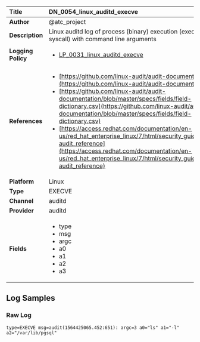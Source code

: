 | Title              | DN_0054_linux_auditd_execve       |
|:-------------------|:------------------|
| **Author**         | @atc_project        |
| **Description**    | Linux auditd log of process (binary) execution (execeve syscall) with command line arguments |
| **Logging Policy** | <ul><li>[LP_0031_linux_auditd_execve](../Logging_Policies/LP_0031_linux_auditd_execve.md)</li></ul> |
| **References**     | <ul><li>[https://github.com/linux-audit/audit-documentation](https://github.com/linux-audit/audit-documentation)</li><li>[https://github.com/linux-audit/audit-documentation/blob/master/specs/fields/field-dictionary.csv](https://github.com/linux-audit/audit-documentation/blob/master/specs/fields/field-dictionary.csv)</li><li>[https://access.redhat.com/documentation/en-us/red_hat_enterprise_linux/7/html/security_guide/app-audit_reference](https://access.redhat.com/documentation/en-us/red_hat_enterprise_linux/7/html/security_guide/app-audit_reference)</li></ul> |
| **Platform**       | Linux    |
| **Type**           | EXECVE        |
| **Channel**        | auditd     |
| **Provider**       | auditd    |
| **Fields**         | <ul><li>type</li><li>msg</li><li>argc</li><li>a0</li><li>a1</li><li>a2</li><li>a3</li></ul> |


## Log Samples

### Raw Log

```
type=EXECVE msg=audit(1564425065.452:651): argc=3 a0="ls" a1="-l" a2="/var/lib/pgsql"
```




